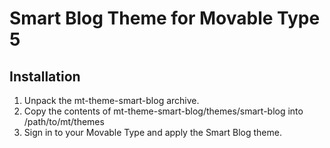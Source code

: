 # Smart Blog Theme for Movable Type 5

## Installation

1. Unpack the mt-theme-smart-blog archive.
2. Copy the contents of mt-theme-smart-blog/themes/smart-blog into /path/to/mt/themes
3. Sign in to your Movable Type and apply the Smart Blog theme.
